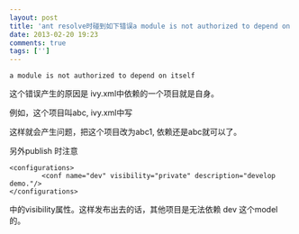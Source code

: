 ```yaml
---
layout: post
title: 'ant resolve时碰到如下错误a module is not authorized to depend on itself'
date: 2013-02-20 19:23
comments: true
tags: ['']
---
```



    a module is not authorized to depend on itself

这个错误产生的原因是 ivy.xml中依赖的一个项目就是自身。

例如，这个项目叫abc, ivy.xml中写

<dependency org="toolbox" name="abc" rev="1.0.+" conf="dev->web"/>  
这样就会产生问题，把这个项目改为abc1, 依赖还是abc就可以了。

另外publish 时注意

    <configurations>
            <conf name="dev" visibility="private" description="develop demo."/>
    </configurations>
中的visibility属性。这样发布出去的话，其他项目是无法依赖 dev 这个model的。

